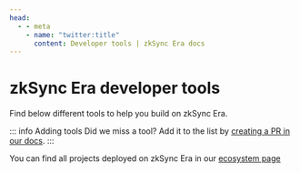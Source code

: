 ```yaml
---
head:
  - - meta
    - name: "twitter:title"
      content: Developer tools | zkSync Era docs
---
```


# zkSync Era developer tools

Find below different tools to help you build on zkSync Era.

::: info Adding tools
Did we miss a tool? Add it to the list by [creating a PR in our docs](https://github.com/matter-labs/zksync-web-era-docs/compare).
:::

<DevtoolsList />

You can find all projects deployed on zkSync Era in our [ecosystem page](https://ecosystem.zksync.io/)
